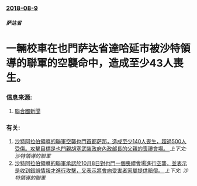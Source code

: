 ### [2018-08-9](/news/2018/08/9/index.md)

##### 萨达省
# 一輛校車在也門萨达省達哈延市被沙特領導的聯軍的空襲命中，造成至少43人喪生。 




### 信息来源:

1. [聯合國新聞](https://news.un.org/zh/story/2018/08/1015282)

### 有关:

1. [沙特阿拉伯領導的聯軍空襲也門首都萨那，造成至少140人喪生，超過500人受傷。攻擊目標是也門親胡塞武裝政府內政部長的父親的喪禮會場。 ](/news/2016/10/8/沙特阿拉伯領導的聯軍空襲也門首都萨那-造成至少140人喪生-超過500人受傷-攻擊目標是也門親胡塞武裝政府內政部長的父親.md) _上下文: 沙特領導的聯軍_
2. [沙特阿拉伯領導的聯軍承認於10月8日對也門一個喪禮會場進行空襲，並表示是收到錯誤情報才進行攻擊，又表示將會向受害者家屬提供賠償。 ](/news/2016/10/15/沙特阿拉伯領導的聯軍承認於10月8日對也門一個喪禮會場進行空襲-並表示是收到錯誤情報才進行攻擊-又表示將會向受害者家屬提.md) _上下文: 沙特領導的聯軍_
